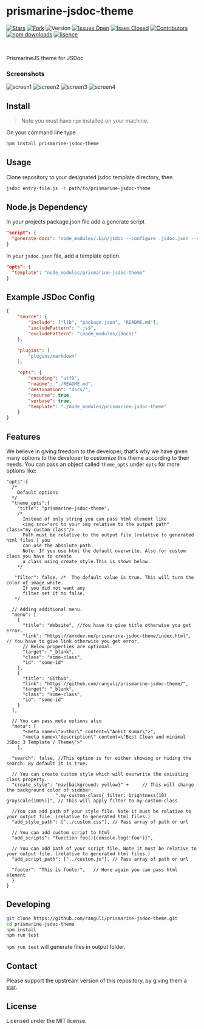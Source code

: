 # prismarine-jsdoc-theme
[![Stars](https://img.shields.io/github/stars/ranguli/prismarine-jsdoc-theme)](https://github.com/ranguli/prismarine-jsdoc-theme) [![Fork](https://img.shields.io/github/forks/ranguli/prismarine-jsdoc-theme)](https://github.com/ranguli/prismarine-jsdoc-theme/fork) ![Version](https://img.shields.io/badge/version-2.3.12-%23007bff) [![Issues Open](https://img.shields.io/github/issues/ranguli/prismarine-jsdoc-theme)](https://github.com/ranguli/prismarine-jsdoc-theme/issues) [![Isses Closed](https://img.shields.io/github/issues-closed/ranguli/prismarine-jsdoc-theme?color=%234caf50)](https://github.com/ranguli/prismarine-jsdoc-theme/issues?q=is%3Aissue+is%3Aclosed) [![Contributors](https://img.shields.io/github/contributors/ranguli/prismarine-jsdoc-theme)](https://github.com/ranguli/prismarine-jsdoc-theme/graphs/contributors) [![npm downloads](https://img.shields.io/npm/dt/prismarine-jsdoc-theme)](https://www.npmjs.com/package/prismarine-jsdoc-theme) [![lisence](https://img.shields.io/github/license/ranguli/prismarine-jsdoc-theme)](https://github.com/ranguli/prismarine-jsdoc-theme/blob/master/LICENSE)

<br>

PrismarineJS theme for JSDoc

### Screenshots
![screen1](./screenshots/screen1.png)
![screen2](./screenshots/screen2.png)
![screen3](./screenshots/screen3.png)
![screen4](./screenshots/screen4.png)

## Install
> Note you must have `npm` installed on your machine.

On your command line type
```bash
npm install prismarine-jsdoc-theme
```

## Usage
Clone repository to your designated jsdoc template directory, then

```bash
jsdoc entry-file.js -t path/to/prismarine-jsdoc-theme
```

## Node.js Dependency
In your projects package.json file add a generate script
```json
"script": {
  "generate-docs": "node_modules/.bin/jsdoc --configure .jsdoc.json --verbose"
}
```

In your `jsdoc.json` file, add a template option.

```json
"opts": {
  "template": "node_modules/prismarine-jsdoc-theme"
}
```


## Example JSDoc Config
```json
{
    "source": {
        "include": ["lib", "package.json", "README.md"],
        "includePattern": ".js$",
        "excludePattern": "(node_modules/|docs)"
    },

    "plugins": [
        "plugins/markdown"
    ],

    "opts": {
        "encoding": "utf8",
        "readme": "./README.md",
        "destination": "docs/",
        "recurse": true,
        "verbose": true,
        "template": "./node_modules/prismarine-jsdoc-theme"
    }
}
```

## Features
We believe in giving freedom to the developer, that's why we have given many options to
the developer to customize this theme according to their needs.
You can pass an object called `theme_opts` under `opts` for more options like:
```json5
"opts":{
  /*
    Default options
  */
  "theme_opts":{
    "title": "prismarine-jsdoc-theme",
    /*
      Instead of only string you can pass html element like
      <img src="src to your img relative to the output path" class="my-custom-class"/>
      Path must be relative to the output file (relative to generated html files.) you
      can use the absolute path.
      Note: If you use html the default overwrite. Also for custom class you have to create
      a class using create_style.This is shown below.
    */

   "filter": false, /*  The default value is true. This will turn the color of image white.
      If you did not want any
      filter set it to false.
   */

  // Adding additional menu.
  "menu": [
    {
      "title": "Website", //You have to give title otherwise you get error.
      "link": "https://ankdev.me/prismarine-jsdoc-theme/index.html", // You have to give link otherwise you get error.
      // Below properties are optional.
      "target": "_blank",
      "class": "some-class",
      "id": "some-id"
    },
    {
      "title": "Github",
      "link": "https://github.com/ranguli/prismarine-jsdoc-theme/",
      "target": "_blank",
      "class": "some-class",
      "id": "some-id"
    }
  ],

  // You can pass meta options also
  "meta": [
      "<meta name=\"author\" content=\"Ankit Kumar\">",
      "<meta name=\"description\" content=\"Best Clean and minimal JSDoc 3 Template / Theme\">"
    ],

  "search": false, //This option is for either showing or hiding the search. By default it is true.

  // You can create custom style which will overwrite the exisiting class property.
  "create_style": "nav{background: yellow}" +     // This will change the background color of sidebar.
                  ".my-custom-class{ filter: brightness(10) grayscale(100%)}", // This will apply filter to my-custom-class

  //You can add path of your style file. Note it must be relative to your output file. (relative to generated html files.)
  "add_style_path": ["../custom.css"], // Pass array of path or url

  // You can add custom script to html
  "add_scripts": "function foo(){console.log('foo')}",

  // You can add path of your script file. Note it must be relative to your output file. (relative to generated html files.)
  "add_script_path": ["../custom.js"], // Pass array of path or url

  "footer": "This is footer",   // Here again you can pass html element
  }
}
```

## Developing

```bash
git clone https://github.com/ranguli/prismarine-jsdoc-theme.git
cd prismarine-jsdoc-theme
npm install
npm run test
```
`npm run test` will generate files in output folder.

## Contact
Please support the upstream version of this repository, by giving them a <a href="https://github.com/ankitskvmdam/clean-jsdoc-theme" data-icon="octicon-star" aria-label="Star ankitskvmdam/clean-jsdoc-theme on GitHub">star</a>.


## License
Licensed under the MIT license.
